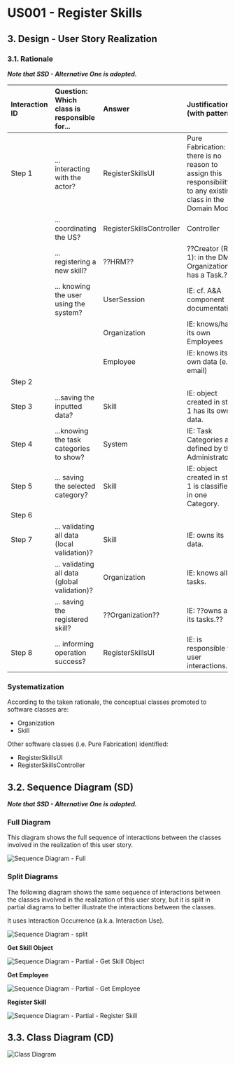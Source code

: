 # US001 - Register Skills 

## 3. Design - User Story Realization 

### 3.1. Rationale

_**Note that SSD - Alternative One is adopted.**_

| Interaction ID | Question: Which class is responsible for...   | Answer                   | Justification (with patterns)                                                                                 |
|:-------------  |:----------------------------------------------|:-------------------------|:--------------------------------------------------------------------------------------------------------------|
| Step 1  		 | 	... interacting with the actor?              | RegisterSkillsUI         | Pure Fabrication: there is no reason to assign this responsibility to any existing class in the Domain Model. |
| 			  		 | 	... coordinating the US?                     | RegisterSkillsController | Controller                                                                                                    |
| 			  		 | 	... registering a new skill?                 | ??HRM??                  | ??Creator (Rule 1): in the DM Organization has a Task.??                                                      |
| 			  		 | ... knowing the user using the system?        | UserSession              | IE: cf. A&A component documentation.                                                                          |
| 			  		 | 			                                           | Organization             | IE: knows/has its own Employees                                                                               |
| 			  		 | 							                                       | Employee                 | IE: knows its own data (e.g. email)                                                                           |
| Step 2  		 | 							                                       |                          |                                                                                                               |
| Step 3  		 | 	...saving the inputted data?                 | Skill                    | IE: object created in step 1 has its own data.                                                                |
| Step 4  		 | 	...knowing the task categories to show?      | System                   | IE: Task Categories are defined by the Administrators.                                                        |
| Step 5  		 | 	... saving the selected category?            | Skill                    | IE: object created in step 1 is classified in one Category.                                                   |
| Step 6  		 | 							                                       |                          |                                                                                                               |              
| Step 7  		 | 	... validating all data (local validation)?  | Skill                    | IE: owns its data.                                                                                            | 
| 			  		 | 	... validating all data (global validation)? | Organization             | IE: knows all its tasks.                                                                                      | 
| 			  		 | 	... saving the registered skill?             | ??Organization??         | IE: ??owns all its tasks.??                                                                                   | 
| Step 8  		 | 	... informing operation success?             | RegisterSkillsUI         | IE: is responsible for user interactions.                                                                     | 

### Systematization ##

According to the taken rationale, the conceptual classes promoted to software classes are: 

* Organization
* Skill

Other software classes (i.e. Pure Fabrication) identified: 

* RegisterSkillsUI  
* RegisterSkillsController


## 3.2. Sequence Diagram (SD)

_**Note that SSD - Alternative One is adopted.**_

### Full Diagram

This diagram shows the full sequence of interactions between the classes involved in the realization of this user story.

![Sequence Diagram - Full](svg/us001-sequence-diagram-full.svg)

### Split Diagrams

The following diagram shows the same sequence of interactions between the classes involved in the realization of this user story, but it is split in partial diagrams to better illustrate the interactions between the classes.

It uses Interaction Occurrence (a.k.a. Interaction Use).

![Sequence Diagram - split](svg/us001-sequence-diagram-split.svg)

**Get Skill Object**

![Sequence Diagram - Partial - Get Skill Object](svg/us001-sequence-diagram-partial-get-skill.svg)

**Get Employee**

![Sequence Diagram - Partial - Get Employee](svg/us001-sequence-diagram-partial-get-employee.svg)

**Register Skill**

![Sequence Diagram - Partial - Register Skill](svg/us001-sequence-diagram-partial-register-skills.svg)

## 3.3. Class Diagram (CD)

![Class Diagram](svg/us001-class-diagram.svg)